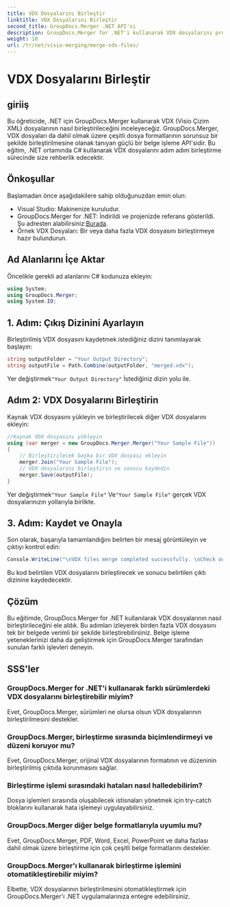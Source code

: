```yaml
---
title: VDX Dosyalarını Birleştir
linktitle: VDX Dosyalarını Birleştir
second_title: GroupDocs.Merger .NET API'si
description: GroupDocs.Merger for .NET'i kullanarak VDX dosyalarını programlı olarak nasıl birleştireceğinizi öğrenin. Bu eğitimde adım adım bir kılavuz sunulmaktadır.
weight: 10
url: /tr/net/visio-merging/merge-vdx-files/
---
```


# VDX Dosyalarını Birleştir

## giriiş
Bu öğreticide, .NET için GroupDocs.Merger kullanarak VDX (Visio Çizim XML) dosyalarının nasıl birleştirileceğini inceleyeceğiz. GroupDocs.Merger, VDX dosyaları da dahil olmak üzere çeşitli dosya formatlarının sorunsuz bir şekilde birleştirilmesine olanak tanıyan güçlü bir belge işleme API'sidir. Bu eğitim, .NET ortamında C# kullanarak VDX dosyalarını adım adım birleştirme sürecinde size rehberlik edecektir.
## Önkoşullar
Başlamadan önce aşağıdakilere sahip olduğunuzdan emin olun:
- Visual Studio: Makinenize kuruludur.
-  GroupDocs.Merger for .NET: İndirildi ve projenizde referans gösterildi. Şu adresten alabilirsiniz:[Burada](https://releases.groupdocs.com/merger/net/).
- Örnek VDX Dosyaları: Bir veya daha fazla VDX dosyasını birleştirmeye hazır bulundurun.

## Ad Alanlarını İçe Aktar
Öncelikle gerekli ad alanlarını C# kodunuza ekleyin:
```csharp
using System; 
using GroupDocs.Merger;
using System.IO;
```
## 1. Adım: Çıkış Dizinini Ayarlayın
Birleştirilmiş VDX dosyasını kaydetmek istediğiniz dizini tanımlayarak başlayın:
```csharp
string outputFolder = "Your Output Directory";
string outputFile = Path.Combine(outputFolder, "merged.vdx");
```
 Yer değiştirmek`"Your Output Directory"` İstediğiniz dizin yolu ile.
## Adım 2: VDX Dosyalarını Birleştirin
Kaynak VDX dosyasını yükleyin ve birleştirilecek diğer VDX dosyalarını ekleyin:
```csharp
//Kaynak VDX dosyasını yükleyin
using (var merger = new GroupDocs.Merger.Merger("Your Sample File"))
{
    // Birleştirilecek başka bir VDX dosyası ekleyin
    merger.Join("Your Sample File");
    // VDX dosyalarını birleştirin ve sonucu kaydedin
    merger.Save(outputFile);
}
```
 Yer değiştirmek`"Your Sample File"` Ve`"Your Sample File"` gerçek VDX dosyalarınızın yollarıyla birlikte.
## 3. Adım: Kaydet ve Onayla
Son olarak, başarıyla tamamlandığını belirten bir mesaj görüntüleyin ve çıktıyı kontrol edin:
```csharp
Console.WriteLine("\nVDX files merge completed successfully. \nCheck output in {0}", outputFolder);
```
Bu kod belirtilen VDX dosyalarını birleştirecek ve sonucu belirtilen çıktı dizinine kaydedecektir.

## Çözüm
Bu eğitimde, GroupDocs.Merger for .NET kullanılarak VDX dosyalarının nasıl birleştirileceğini ele aldık. Bu adımları izleyerek birden fazla VDX dosyasını tek bir belgede verimli bir şekilde birleştirebilirsiniz. Belge işleme yeteneklerinizi daha da geliştirmek için GroupDocs.Merger tarafından sunulan farklı işlevleri deneyin.

## SSS'ler
### GroupDocs.Merger for .NET'i kullanarak farklı sürümlerdeki VDX dosyalarını birleştirebilir miyim?
Evet, GroupDocs.Merger, sürümleri ne olursa olsun VDX dosyalarının birleştirilmesini destekler.
### GroupDocs.Merger, birleştirme sırasında biçimlendirmeyi ve düzeni koruyor mu?
Evet, GroupDocs.Merger, orijinal VDX dosyalarının formatının ve düzeninin birleştirilmiş çıktıda korunmasını sağlar.
### Birleştirme işlemi sırasındaki hataları nasıl halledebilirim?
Dosya işlemleri sırasında oluşabilecek istisnaları yönetmek için try-catch bloklarını kullanarak hata işlemeyi uygulayabilirsiniz.
### GroupDocs.Merger diğer belge formatlarıyla uyumlu mu?
Evet, GroupDocs.Merger, PDF, Word, Excel, PowerPoint ve daha fazlası dahil olmak üzere birleştirme için çok çeşitli belge formatlarını destekler.
### GroupDocs.Merger'ı kullanarak birleştirme işlemini otomatikleştirebilir miyim?
Elbette, VDX dosyalarının birleştirilmesini otomatikleştirmek için GroupDocs.Merger'ı .NET uygulamalarınıza entegre edebilirsiniz.